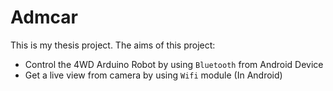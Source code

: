 # Admcar
This is my thesis project. The aims of this project:

- Control the 4WD Arduino Robot by using `Bluetooth` from Android Device
- Get a live view from camera by using `Wifi` module (In Android)

